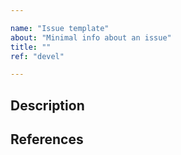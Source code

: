 ```yaml
---

name: "Issue template"
about: "Minimal info about an issue"
title: ""
ref: "devel"

---
```


## Description


<!--- ## Screenshots (if appropriate): -->

## References
<!--- Create a list of references, (in a bullet style) -->


